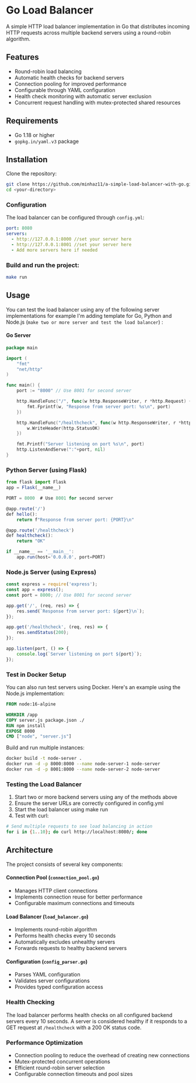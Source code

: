 # Go Load Balancer

A simple HTTP load balancer implementation in Go that distributes incoming HTTP requests across multiple backend servers using a round-robin algorithm.

## Features

- Round-robin load balancing
- Automatic health checks for backend servers
- Connection pooling for improved performance
- Configurable through YAML configuration
- Health check monitoring with automatic server exclusion
- Concurrent request handling with mutex-protected shared resources

## Requirements

- Go 1.18 or higher
- `gopkg.in/yaml.v3` package

## Installation

Clone the repository:

```bash
git clone https://github.com/minhaz11/a-simple-load-balancer-with-go.git
cd <your-directory>
```
### Configuration
The load balancer can be configured through `config.yml`:

```yml 
port: 8080
servers:
  - http://127.0.0.1:8000 //set your server here
  - http://127.0.0.1:8001 //set your server here
  - Add more servers here if needed
```

### Build and run the project:
```bash
make run
```

## Usage
You can test the load balancer using any of the following server implementations for example I'm adding template for 
Go, Python and Node.js (`make two or more server and test the load balancer`) :

#### Go Server
```GO
package main

import (
    "fmt"
    "net/http"
)

func main() {
    port := "8000" // Use 8001 for second server

    http.HandleFunc("/", func(w http.ResponseWriter, r *http.Request) {
        fmt.Fprintf(w, "Response from server port: %s\n", port)
    })

    http.HandleFunc("/healthcheck", func(w http.ResponseWriter, r *http.Request) {
        w.WriteHeader(http.StatusOK)
    })

    fmt.Printf("Server listening on port %s\n", port)
    http.ListenAndServe(":"+port, nil)
}
```
### Python Server (using Flask)
```js
from flask import Flask
app = Flask(__name__)

PORT = 8000  # Use 8001 for second server

@app.route('/')
def hello():
    return f"Response from server port: {PORT}\n"

@app.route('/healthcheck')
def healthcheck():
    return "OK"

if __name__ == '__main__':
    app.run(host='0.0.0.0', port=PORT)
```

### Node.js Server (using Express)

```javascript
const express = require('express');
const app = express();
const port = 8000; // Use 8001 for second server

app.get('/', (req, res) => {
    res.send(`Response from server port: ${port}\n`);
});

app.get('/healthcheck', (req, res) => {
    res.sendStatus(200);
});

app.listen(port, () => {
    console.log(`Server listening on port ${port}`);
});
```
### Test in Docker Setup
You can also run test servers using Docker. Here's an example using the Node.js implementation:

```dockerfile
FROM node:16-alpine

WORKDIR /app
COPY server.js package.json ./
RUN npm install
EXPOSE 8000
CMD ["node", "server.js"]
```

Build and run multiple instances:

```bash
docker build -t node-server .
docker run -d -p 8000:8000 --name node-server-1 node-server
docker run -d -p 8001:8000 --name node-server-2 node-server
```

### Testing the Load Balancer

1. Start two or more backend servers using any of the methods above
2. Ensure the server URLs are correctly configured in config.yml
3. Start the load balancer using make run
4. Test with curl:

```bash
# Send multiple requests to see load balancing in action
for i in {1..10}; do curl http://localhost:8080/; done
```

## Architecture
The project consists of several key components:
#### Connection Pool (`connection_pool.go`)

* Manages HTTP client connections
* Implements connection reuse for better performance
* Configurable maximum connections and timeouts

#### Load Balancer (`load_balancer.go`)

* Implements round-robin algorithm
* Performs health checks every 10 seconds
* Automatically excludes unhealthy servers
* Forwards requests to healthy backend servers

#### Configuration (`config_parser.go`)

* Parses YAML configuration
* Validates server configurations
* Provides typed configuration access

### Health Checking
The load balancer performs health checks on all configured backend servers every 10 seconds. A server is considered healthy if it responds to a GET request at `/healthcheck` with a 200 OK status code.

### Performance Optimization

* Connection pooling to reduce the overhead of creating new connections
* Mutex-protected concurrent operations
* Efficient round-robin server selection
* Configurable connection timeouts and pool sizes
